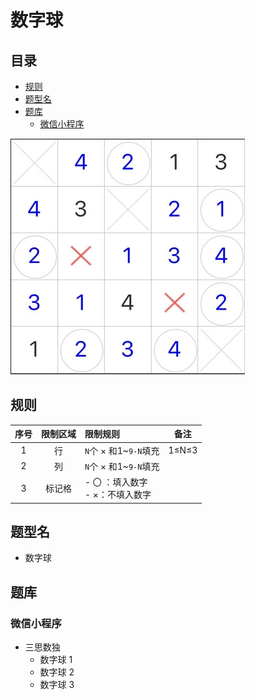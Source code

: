 # 数字球
<!-- START doctoc generated TOC please keep comment here to allow auto update -->
<!-- DON'T EDIT THIS SECTION, INSTEAD RE-RUN doctoc TO UPDATE -->
## 目录

- [规则](#%E8%A7%84%E5%88%99)
- [题型名](#%E9%A2%98%E5%9E%8B%E5%90%8D)
- [题库](#%E9%A2%98%E5%BA%93)
  - [微信小程序](#%E5%BE%AE%E4%BF%A1%E5%B0%8F%E7%A8%8B%E5%BA%8F)

<!-- END doctoc generated TOC please keep comment here to allow auto update -->

![题](../../../images/sudoku/数字球.png)

## 规则

| 序号  | 限制区域 | 限制规则                    |  备注   |
|:---:|:----:|:------------------------|:-----:|
|  1  |  行   | `N`个 × 和1~`9-N`填充       | 1≤N≤3 |
|  2  |  列   | `N`个 × 和1~`9-N`填充       |       |
|  3  | 标记格  | - 〇 ：填入数字<br/>- ×：不填入数字 |       |

## 题型名

- 数字球

## 题库

### 微信小程序

- 三思数独
  - 数字球 1
  - 数字球 2
  - 数字球 3
